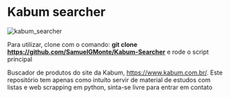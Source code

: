 <h1>Kabum searcher</h1>


![kabum_searcher](https://github.com/SamuelGMonte/Kabum-Searcher/assets/128179346/7424c58a-466d-4171-988a-142ea91d0bc0)


Para utilizar, clone com o comando: <b>git clone https://github.com/SamuelGMonte/Kabum-Searcher</b> e rode o script principal

Buscador de produtos do site da Kabum, https://www.kabum.com.br/.
Este repositório tem apenas como intuíto servir de material de estudos com listas e web scrapping em python, sinta-se livre para entrar em contato 
